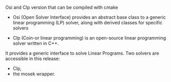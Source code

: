 Osi and Clp version that can be compiled with cmake

  * Osi (Open Solver Interface) provides an abstract base class to a generic linear programming (LP) solver, along with derived classes for specific solvers

  * Clp (Coin-or linear programming) is an open-source linear programming solver written in C++.

It provides a generic interface to solve Linear Programs.
Two solvers are accessible in this release:
  * Clp,
  * the mosek wrapper.
